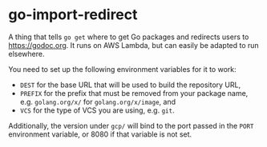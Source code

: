# go-import-redirect

A thing that tells `go get` where to get Go packages and redirects users
to https://godoc.org. It runs on AWS Lambda, but can easily be adapted
to run elsewhere.

You need to set up the following environment variables for it to work:

* `DEST` for the base URL that will be used to build the repository URL,
* `PREFIX` for the prefix that must be removed from your package name,
  e.g. `golang.org/x/` for `golang.org/x/image`, and
* `VCS` for the type of VCS you are using, e.g. `git`.

Additionally, the version under `gcp/` will bind to the port passed in
the `PORT` environment variable, or 8080 if that variable is not set.
